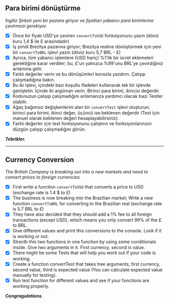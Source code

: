 ## Para birimi dönüştürme

*İngiliz Şirketi yeni bir pazara giriyor ve fiyatları yabancı para birimlerine çevirmesi gerekiyor.*

* [X] Önce bir fiyatı USD'ye çeviren `convertToUSD` fonksiyonunu yazın (döviz kuru 1,4 $ ile £ arasındadır)
* [X] İş şimdi Brezilya pazarına giriyor; Brezilya realine dönüştürmek için yeni bir `convertToBRL` işlevi yazın (döviz kuru 5,7 BRL - £)
* [X] Ayrıca, tüm yabancı işlemlere (USD hariç) %1'lik bir ücret eklemeleri gerektiğine karar verdiler; bu, £'un yalnızca %99'unu BRL'ye çevirdiğiniz anlamına gelir.
* [X] Farklı değerler verin ve bu dönüşümleri konsola yazdırın. Çalışıp çalışmadığına bakın.
* [X] Bu iki işlevi, içindeki bazı koşullu ifadeleri kullanarak tek bir işlevde genişletin. İçinde iki argüman verin. Birinci para birimi, ikincisi değerdir.
* [X] Kodunuzun çalışıp çalışmadığını anlamanıza yardımcı olacak bazı Testler olabilir.
* [X] Ağaç bağımsız değişkenlerini alan bir `convertTest` işlevi oluşturun; birinci para birimi, ikinci değer, üçüncü ise beklenen değerdir (Test için manuel olarak beklenen değeri hesaplayabilirsiniz).
* [X] Farklı değerler için test fonksiyonunu çalıştırın ve fonksiyonlarınızın düzgün çalışıp çalışmadığını görün.

***Tebrikler.***

---

## Currency Conversion

*The British Company is breaking out into a new markets and need to convert prices to foreign currencies.*

* [X] First write a function `convertToUSD` that converts a price to USD (exchange rate is 1.4 $ to £)
* [X] The business is now breaking into the Brazilian market; Write a new function `convertToBRL` for converting to the Brazilian real (exchange rate is 5.7 BRL to £)
* [X] They have also decided that they should add a 1% fee to all foreign transactions (except USD), which means you only convert 99% of the £ to BRL.
* [X] Give different values and print this conversions to the console. Look if it is working or not.
* [X] Strecth this two functions in one function by using some conditionals inside. Give two arguments in it. First currency, second is value.
* [X] There might be some Tests that will help you work out if your code is working.
* [X] Create a function convertTest that takes tree arguments; first currency, second value, third is expected value (You can calculate expected value manually for testing).
* [X] Run test function for different values and see if your functions are working properly.

***Congragulations.***
